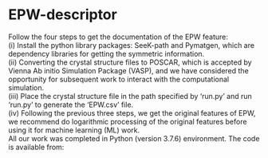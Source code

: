 # EPW-descriptor
Follow the four steps to get the documentation of the EPW feature:   
(i) Install the python library packages: SeeK-path and Pymatgen, which are dependency libraries for getting the symmetric information.   
(ii) Converting the crystal structure files to POSCAR, which is accepted by Vienna Ab initio Simulation Package (VASP), and we have considered the opportunity for subsequent work to interact with the computational simulation.  
(iii) Place the crystal structure file in the path specified by ‘run.py’ and run ‘run.py’ to generate the ‘EPW.csv’ file.  
(iv) Following the previous three steps, we get the original features of EPW, we recommend do logarithmic processing of the original features before using it for machine learning (ML) work.   
All our work was completed in Python (version 3.7.6) environment. The code is available from:
